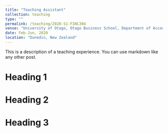 ```yaml
---
title: "Teaching Assistant"
collection: teaching
type: ""
permalink: /teaching/2020-S1-FINC304
venue: "University of Otago, Otago Business School, Department of Accountancy and Finance"
date: Feb-Jun, 2020
location: "Dunedin, New Zealand"
---
```


This is a description of a teaching experience. You can use markdown like any other post.

Heading 1
======

Heading 2
======

Heading 3
======
